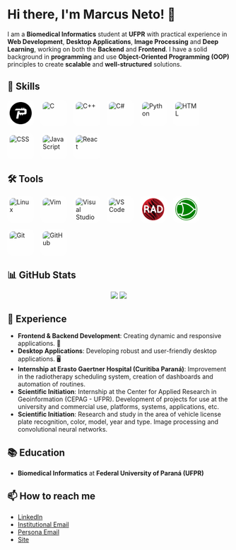 # Hi there, I'm Marcus Neto! 👋


I am a **Biomedical Informatics** student at **UFPR** with practical experience in **Web Development**, **Desktop Applications**, **Image Processing** and **Deep Learning**, working on both the **Backend** and **Frontend**. I have a solid background in **programming** and use **Object-Oriented Programming (OOP)** principles to create **scalable** and **well-structured** solutions.



## 🚀 Skills

<div style="display: flex; gap: 15px; flex-wrap: wrap;">
  <img src="https://raw.githubusercontent.com/mnetoo/mnetoo/main/assets/Pascal.png" alt="Pascal" style="width:50px; height:50px; padding:5px; background-color: rgba(255,255,255,0.5); border-radius: 12px;">
  <img src="https://cdn.jsdelivr.net/gh/devicons/devicon/icons/c/c-original.svg" alt="C" style="width:50px; height:50px; padding:5px; background-color: rgba(255,255,255,0.5); border-radius: 12px;">
  <img src="https://cdn.jsdelivr.net/gh/devicons/devicon/icons/cplusplus/cplusplus-original.svg" alt="C++" style="width:50px; height:50px; padding:5px; background-color: rgba(255,255,255,0.5); border-radius: 12px;">
  <img src="https://cdn.jsdelivr.net/gh/devicons/devicon/icons/csharp/csharp-original.svg" alt="C#" style="width:50px; height:50px; padding:5px; background-color: rgba(255,255,255,0.5); border-radius: 12px;">
  <img src="https://cdn.jsdelivr.net/gh/devicons/devicon/icons/python/python-original.svg" alt="Python" style="width:50px; height:50px; padding:5px; background-color: rgba(255,255,255,0.5); border-radius: 12px;">
  <img src="https://cdn.jsdelivr.net/gh/devicons/devicon/icons/html5/html5-original.svg" alt="HTML" style="width:50px; height:50px; padding:5px; background-color: rgba(255,255,255,0.5); border-radius: 12px;">
  <img src="https://cdn.jsdelivr.net/gh/devicons/devicon/icons/css3/css3-original.svg" alt="CSS" style="width:50px; height:50px; padding:5px; background-color: rgba(255,255,255,0.5); border-radius: 12px;">
  <img src="https://cdn.jsdelivr.net/gh/devicons/devicon/icons/javascript/javascript-original.svg" alt="JavaScript" style="width:50px; height:50px; padding:5px; background-color: rgba(255,255,255,0.5); border-radius: 12px;">
  <img src="https://cdn.jsdelivr.net/gh/devicons/devicon/icons/react/react-original.svg" alt="React" style="width:50px; height:50px; padding:5px; background-color: rgba(255,255,255,0.5); border-radius: 12px;">
</div>


## 🛠️ Tools

<div style="display: flex; gap: 15px; flex-wrap: wrap;">
  <img src="https://cdn.jsdelivr.net/gh/devicons/devicon/icons/linux/linux-original.svg" alt="Linux" style="width:50px; height:50px; padding:5px; background-color: rgba(255,255,255,0.5); border-radius: 12px;">
  <img src="https://cdn.jsdelivr.net/gh/devicons/devicon/icons/vim/vim-original.svg" alt="Vim" style="width:50px; height:50px; padding:5px; background-color: rgba(255,255,255,0.5); border-radius: 12px;">
  <img src="https://cdn.jsdelivr.net/gh/devicons/devicon/icons/visualstudio/visualstudio-plain.svg" alt="Visual Studio" style="width:50px; height:50px; padding:5px; background-color: rgba(255,255,255,0.5); border-radius: 12px;">
  <img src="https://cdn.jsdelivr.net/gh/devicons/devicon/icons/vscode/vscode-original.svg" alt="VS Code" style="width:50px; height:50px; padding:5px; background-color: rgba(255,255,255,0.5); border-radius: 12px;">
  <img src="https://raw.githubusercontent.com/mnetoo/mnetoo/main/assets/rad.png" alt="RAD Studio" style="width:50px; height:50px; padding:5px; background-color: rgba(255,255,255,0.5); border-radius: 12px;">
  <img src="https://raw.githubusercontent.com/mnetoo/mnetoo/main/assets/logisim.png" alt="Logisim" style="width:50px; height:50px; padding:5px; background-color: rgba(255,255,255,0.5); border-radius: 12px;">
  <img src="https://cdn.jsdelivr.net/gh/devicons/devicon/icons/git/git-original.svg" alt="Git" style="width:50px; height:50px; padding:5px; background-color: rgba(255,255,255,0.5); border-radius: 12px;">
  <img src="https://cdn.jsdelivr.net/gh/devicons/devicon/icons/github/github-original.svg" alt="GitHub" style="width:50px; height:50px; padding:5px; background-color: rgba(255,255,255,0.5); border-radius: 12px;">
</div>



## 📊 GitHub Stats

<div align="center">
  <img height="180em" src="https://github-readme-stats.vercel.app/api?username=mnetoo&show_icons=true&theme=tokyonight&include_all_commits=true&count_private=true"/>
  <img height="180em" src="https://github-readme-stats.vercel.app/api/top-langs/?username=mnetoo&layout=compact&langs_count=7&theme=tokyonight"/>
</div>




## 💼 Experience

- **Frontend & Backend Development**: Creating dynamic and responsive applications. 📱
- **Desktop Applications**: Developing robust and user-friendly desktop applications. 🖥️
- **Internship at Erasto Gaertner Hospital (Curitiba Paraná)**: Improvement in the radiotherapy scheduling system, creation of dashboards and automation of routines.
- **Scientific Initiation**: Internship at the Center for Applied Research in Geoinformation (CEPAG - UFPR). Development of projects for use at the university and commercial use, platforms, systems, applications, etc.
- **Scientific Initiation**: Research and study in the area of ​​vehicle license plate recognition, color, model, year and type. Image processing and convolutional neural networks.



## 📚 Education

- **Biomedical Informatics** at **Federal University of Paraná (UFPR)**



## 📫 How to reach me

- [LinkedIn](https://www.linkedin.com/in/marcus-neto-a83319306/)
- [Institutional Email](mailto:marcusneto@ufpr.br)
- [Persona Email](mailto:marcusnetoo@outlook.com)
- [Site](https://mnetoo.github.io/MARCUS-NETO/)
